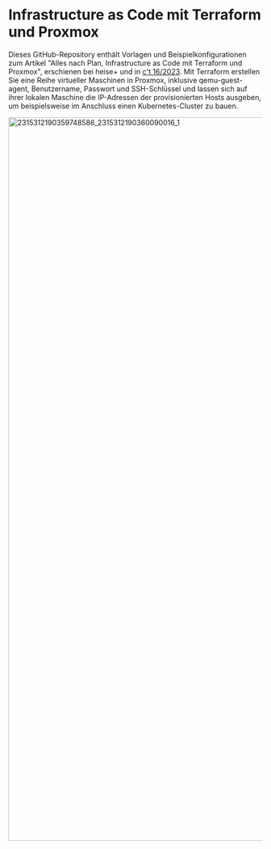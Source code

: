 # Infrastructure as Code mit Terraform und Proxmox

Dieses GitHub-Repository enthält Vorlagen und Beispielkonfigurationen zum Artikel "Alles nach Plan, Infrastructure as Code mit Terraform und Proxmox", erschienen bei heise+ und in [c't 16/2023](https://www.heise.de/select/ct/2023/16). Mit Terraform erstellen Sie eine Reihe virtueller Maschinen in Proxmox, inklusive qemu-guest-agent, Benutzername, Passwort und SSH-Schlüssel und lassen sich auf ihrer lokalen Maschine die IP-Adressen der provisionierten Hosts ausgeben, um beispielsweise im Anschluss einen Kubernetes-Cluster zu bauen.

<img width="1433" alt="2315312190359748586_2315312190360090016_1" src="https://github.com/ndi-ct/IaC-terraform-proxmox/assets/78471292/46dcb8a7-f575-4676-b505-ace54d3caab8">
